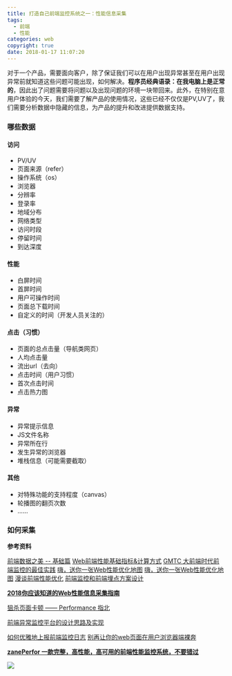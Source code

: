 ```yaml
---
title: 打造自己前端监控系统之一：性能信息采集
tags:
  - 前端
  - 性能
categories: web
copyright: true
date: 2018-01-17 11:07:20
---
```

对于一个产品，需要面向客户，除了保证我们可以在用户出现异常甚至在用户出现异常前就知道这些问题可能出现，如何解决。**程序员经典语录：在我电脑上是正常的**，因此出了问题需要将问题以及出现问题的环境一块带回来。此外，在特别在意用户体验的今天，我们需要了解产品的使用情况，这些已经不仅仅是PV,UV了，我们需要分析数据中隐藏的信息，为产品的提升和改进提供数据支持。
<!--more-->
### 哪些数据
#### 访问
* PV/UV
* 页面来源（refer）
* 操作系统（os）
* 浏览器
* 分辨率
* 登录率
* 地域分布
* 网络类型
* 访问时段
* 停留时间
* 到达深度

#### 性能
* 白屏时间
* 首屏时间
* 用户可操作时间
* 页面总下载时间
* 自定义的时间（开发人员关注的）

#### 点击（习惯）
* 页面的总点击量（导航类网页）
* 人均点击量
* 流出url（去向）
* 点击时间（用户习惯）
* 首次点击时间
* 点击热力图

#### 异常
* 异常提示信息
* JS文件名称
* 异常所在行
* 发生异常的浏览器
* 堆栈信息（可能需要截取）

#### 其他
* 对特殊功能的支持程度（canvas）
* 轮播图的翻页次数
* ......

### 如何采集


**参考资料**

[前端数据之美 -- 基础篇](http://fex.baidu.com/blog/2014/05/front_end-data/)
[Web前端性能基础指标&amp;计算方式](https://mp.weixin.qq.com/s/V3CuACB0GfQNrTFyzuH66A)
[GMTC 大前端时代前端监控的最佳实践](https://juejin.im/post/5b35921af265da598f1563cf)
[嗨，送你一张Web性能优化地图](https://mp.weixin.qq.com/s?__biz=MzUxMTcwOTM4Mg==&mid=2247483962&idx=1&sn=f9337ad983c6303811eb43d07d9f23d5&chksm=f96edb93ce195285943211e645cc683989826abdaaa8ab0b073a20761369ed04843c835c50b7#rd)
[嗨，送你一张Web性能优化地图](https://github.com/berwin/Blog/issues/23?hmsr=toutiao.io&utm_medium=toutiao.io&utm_source=toutiao.io)
[漫谈前端性能优化](https://juejin.im/post/5a4f09eef265da3e3b7a5399)
[前端监控和前端埋点方案设计](https://juejin.im/post/5b8b50ea6fb9a01a0b31a9a4?utm_medium=fe&utm_source=weixinqun)

**[2018你应该知道的Web性能信息采集指南](https://juejin.im/post/5b9214c2f265da0aeb70e36e)**

[狙杀页面卡顿 —— Performance 指北](https://juejin.im/post/5b65105f5188251b134e9778)

[前端异常监控平台的设计思路及实现](https://zhuanlan.zhihu.com/p/27305665)

[如何优雅地上报前端监控日志](http://www.aliued.com/?p=4172)
[别再让你的web页面在用户浏览器端裸奔](http://www.aliued.com/?p=4162)

**[zanePerfor 一款完整，高性能，高可用的前端性能监控系统，不要错过](https://juejin.im/post/5be3ec29518825170b101f66)**

![](http://oankigr4l.bkt.clouddn.com/wexin.png)